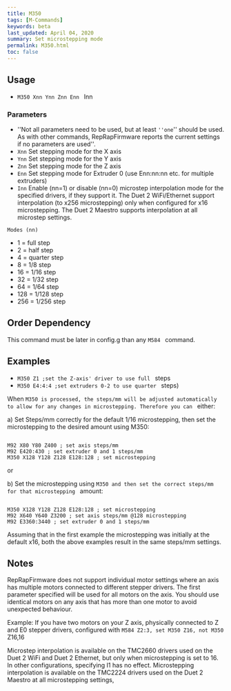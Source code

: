 ```yaml
---
title: M350
tags: [M-Commands] 
keywords: beta 
last_updated: April 04, 2020 
summary: Set microstepping mode 
permalink: M350.html
toc: false 
---
```



## Usage

* ` M350 Xnn Ynn Znn Enn  ` Inn

### Parameters

* ''Not all parameters need to be used, but at least `''one`'' should be used. As with other commands, RepRapFirmware reports the current settings if no parameters are used''.
* `Xnn` Set stepping mode for the X axis
* `Ynn` Set stepping mode for the Y axis
* `Znn` Set stepping mode for the Z axis
* `Enn` Set stepping mode for Extruder 0 (use Enn:nn:nn etc. for multiple extruders)
* `Inn` Enable (nn=1) or disable (nn=0) microstep interpolation mode for the specified drivers, if they support it. The Duet 2 WiFi/Ethernet support interpolation (to x256 microstepping) only when configured for x16 microstepping. The Duet 2 Maestro supports interpolation at all microstep settings.

`Modes (nn)`

* 1 = full step
* 2 = half step
* 4 = quarter step
* 8 = 1/8 step
* 16 = 1/16 step
* 32 = 1/32 step
* 64 = 1/64 step
* 128 = 1/128 step
* 256 = 1/256 step

## Order Dependency

This command must be later in config.g than any ` M584  ` command.

## Examples

* ` M350 Z1 ;set the Z-axis' driver to use full  ` steps
* ` M350 E4:4:4 ;set extruders 0-2 to use quarter  ` steps)

When ` M350 is processed, the steps/mm will be adjusted automatically to allow for any changes in microstepping. Therefore you can  ` either:

a) Set Steps/mm correctly for the default 1/16 microstepping, then set the microstepping to the desired amount using M350:

```

M92 X80 Y80 Z400 ; set axis steps/mm
M92 E420:430 ; set extruder 0 and 1 steps/mm
M350 X128 Y128 Z128 E128:128 ; set microstepping

```

or

b) Set the microstepping using ` M350 and then set the correct steps/mm for that microstepping  ` amount:

```

M350 X128 Y128 Z128 E128:128 ; set microstepping
M92 X640 Y640 Z3200 ; set axis steps/mm @128 microstepping
M92 E3360:3440 ; set extruder 0 and 1 steps/mm

```

Assuming that in the first example the microstepping was initially at the default x16, both the above examples result in the same steps/mm settings.

## Notes

RepRapFirmware does not support individual motor settings where an axis has multiple motors connected to different stepper drivers. The first parameter specified will be used for all motors on the axis. You should use identical motors on any axis that has more than one motor to avoid unexpected behaviour.

Example: If you have two motors on your Z axis, physically connected to Z and E0 stepper drivers, configured with ` M584 Z2:3, set M350 Z16, not M350  ` Z16,16

Microstep interpolation is available on the TMC2660 drivers used on the Duet 2 WiFi and Duet 2 Ethernet, but only when microstepping is set to 16. In other configurations, specifying I1 has no effect. Microstepping interpolation is available on the TMC2224 drivers used on the Duet 2 Maestro at all microstepping settings,

